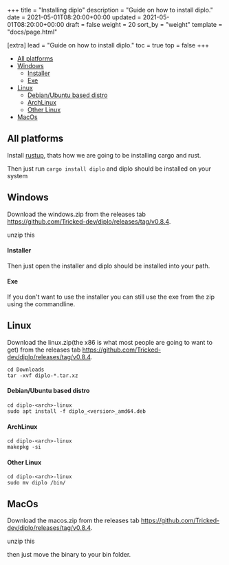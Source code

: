 +++
title = "Installing diplo"
description = "Guide on how to install diplo."
date = 2021-05-01T08:20:00+00:00
updated = 2021-05-01T08:20:00+00:00
draft = false
weight = 20
sort_by = "weight"
template = "docs/page.html"

[extra]
lead = "Guide on how to install diplo."
toc = true
top = false
+++

- [All platforms](#all-platforms)
- [Windows](#windows)
  - [Installer](#installer)
  - [Exe](#exe)
- [Linux](#linux)
  - [Debian/Ubuntu based distro](#debianubuntu-based-distro)
  - [ArchLinux](#archlinux)
  - [Other Linux](#other-linux)
- [MacOs](#macos)

## All platforms

Install [rustup](https://rustup.rs/#), thats how we are going to be installing cargo and rust.

Then just run `cargo install diplo` and diplo should be installed on your system

## Windows

Download the windows.zip from the releases tab <https://github.com/Tricked-dev/diplo/releases/tag/v0.8.4>.

unzip this

#### Installer

Then just open the installer and diplo should be installed into your path.

#### Exe

If you don't want to use the installer you can still use the exe from the zip using the commandline.

## Linux

Download the linux.zip(the x86 is what most people are going to want to get) from the releases tab <https://github.com/Tricked-dev/diplo/releases/tag/v0.8.4>.

```
cd Downloads
tar -xvf diplo-*.tar.xz
```

#### Debian/Ubuntu based distro

```
cd diplo-<arch>-linux
sudo apt install -f diplo_<version>_amd64.deb
```

#### ArchLinux

```
cd diplo-<arch>-linux
makepkg -si
```

#### Other Linux

```
cd diplo-<arch>-linux
sudo mv diplo /bin/
```

## MacOs

Download the macos.zip from the releases tab <https://github.com/Tricked-dev/diplo/releases/tag/v0.8.4>.

unzip this

then just move the binary to your bin folder.
